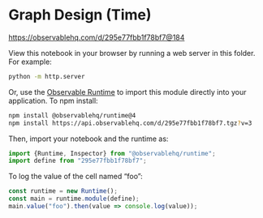 # Graph Design (Time)

https://observablehq.com/d/295e77fbb1f78bf7@184

View this notebook in your browser by running a web server in this folder. For
example:

~~~sh
python -m http.server
~~~

Or, use the [Observable Runtime](https://github.com/observablehq/runtime) to
import this module directly into your application. To npm install:

~~~sh
npm install @observablehq/runtime@4
npm install https://api.observablehq.com/d/295e77fbb1f78bf7.tgz?v=3
~~~

Then, import your notebook and the runtime as:

~~~js
import {Runtime, Inspector} from "@observablehq/runtime";
import define from "295e77fbb1f78bf7";
~~~

To log the value of the cell named “foo”:

~~~js
const runtime = new Runtime();
const main = runtime.module(define);
main.value("foo").then(value => console.log(value));
~~~
